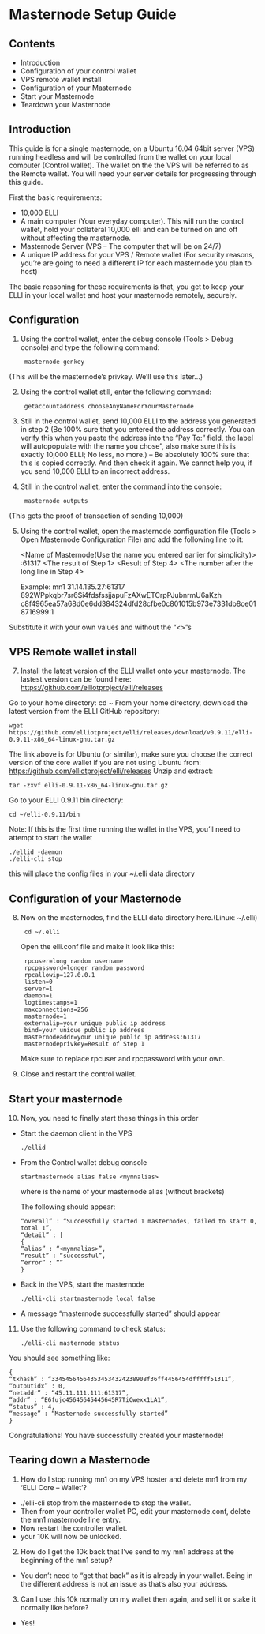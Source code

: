 
Masternode Setup Guide
======================
## Contents
- Introduction
- Configuration of your control wallet
- VPS remote wallet install
- Configuration of your Masternode
- Start your Masternode
- Teardown your Masternode
## Introduction
This guide is for a single masternode, on a Ubuntu 16.04 64bit server (VPS) running headless and will be controlled from the wallet on your local computer (Control wallet). The wallet on the the VPS will be referred to as the Remote wallet.
You will need your server details for progressing through this guide.

First the basic requirements:

* 10,000 ELLI
* A main computer (Your everyday computer). This will run the control wallet, hold your collateral 10,000 elli and can be turned on and off without affecting the masternode.
* Masternode Server (VPS – The computer that will be on 24/7)
* A unique IP address for your VPS / Remote wallet
(For security reasons, you’re are going to need a different IP for each masternode you plan to host)

The basic reasoning for these requirements is that, you get to keep your ELLI in your local wallet and host your masternode remotely, securely.

## Configuration

1) Using the control wallet, enter the debug console (Tools > Debug console) and type the following command:

        masternode genkey

(This will be the masternode’s privkey. We’ll use this later…)

2) Using the control wallet still, enter the following command:

        getaccountaddress chooseAnyNameForYourMasternode

3) Still in the control wallet, send 10,000 ELLI to the address you generated in step 2 (Be 100% sure that you entered the address correctly. You can verify this when you paste the address into the “Pay To:” field, the label will autopopulate with the name you chose”, also make sure this is exactly 10,000 ELLI; No less, no more.)
– Be absolutely 100% sure that this is copied correctly. And then check it again. We cannot help you, if you send 10,000 ELLI to an incorrect address.

4) Still in the control wallet, enter the command into the console:

        masternode outputs
 (This gets the proof of transaction of sending 10,000)

5) Using the control wallet, open the masternode configuration file (Tools > Open Masternode Configuration File) and add the following line to it:

    <Name of Masternode(Use the name you entered earlier for simplicity)> <Unique IP address>:61317 <The result of Step 1> <Result of Step 4> <The number after the long line in Step 4>

    Example: mn1 31.14.135.27:61317 892WPpkqbr7sr6Si4fdsfssjjapuFzAXwETCrpPJubnrmU6aKzh c8f4965ea57a68d0e6dd384324dfd28cfbe0c801015b973e7331db8ce018716999 1

Substitute it with your own values and without the “<>”s

## VPS Remote wallet install
7) Install the latest version of the ELLI wallet onto your masternode. The lastest version can be found here: https://github.com/elliotproject/elli/releases

Go to your home directory:
cd ~
From your home directory, download the latest version from the ELLI GitHub repository:

    wget https://github.com/elliotproject/elli/releases/download/v0.9.11/elli-0.9.11-x86_64-linux-gnu.tar.gz
The link above is for Ubuntu (or similar), make sure you choose the correct version of the core wallet if you are not using Ubuntu from: 
https://github.com/elliotproject/elli/releases
Unzip and extract:  

    tar -zxvf elli-0.9.11-x86_64-linux-gnu.tar.gz

Go to your ELLI 0.9.11 bin directory:

    cd ~/elli-0.9.11/bin
Note: If this is the first time running the wallet in the VPS, you’ll need to attempt to start the wallet

    ./ellid -daemon
    ./elli-cli stop
 this will place the config files in your ~/.elli data directory
## Configuration of your Masternode
8) Now on the masternodes, find the ELLI data directory here.(Linux: ~/.elli)

        cd ~/.elli
    Open the elli.conf file and make it look like this:

        rpcuser=long random username
        rpcpassword=longer random password
        rpcallowip=127.0.0.1
        listen=0
        server=1
        daemon=1
        logtimestamps=1
        maxconnections=256
        masternode=1
        externalip=your unique public ip address
        bind=your unique public ip address
        masternodeaddr=your unique public ip address:61317
        masternodeprivkey=Result of Step 1

    Make sure to replace rpcuser and rpcpassword with your own.

9) Close and restart the control wallet.

## Start your masternode

10) Now, you need to finally start these things in this order
- Start the daemon client in the VPS

      ./ellid

- From the Control wallet debug console

      startmasternode alias false <mymnalias>

  where <mymnalias> is the name of your masternode alias (without brackets)

  The following should appear:
    
      “overall” : “Successfully started 1 masternodes, failed to start 0, total 1”,
      “detail” : [
      {
      “alias” : “<mymnalias>”,
      “result” : “successful”,
      “error” : “”
      }

- Back in the VPS, start the masternode

      ./elli-cli startmasternode local false

- A message “masternode successfully started” should appear

11) Use the following command to check status:

        ./elli-cli masternode status

You should see something like:

    {
    “txhash” : “334545645643534534324238908f36ff4456454dfffff51311”,
    “outputidx” : 0,
    “netaddr” : “45.11.111.111:61317”,
    “addr” : “E6fujc45645645445645R7TiCwexx1LA1”,
    “status” : 4,
    “message” : “Masternode successfully started”
    }

Congratulations! You have successfully created your masternode!

## Tearing down a Masternode
1) How do I stop running mn1 on my VPS hoster and delete mn1 from my ‘ELLI Core – Wallet’?

* ./elli-cli stop from the masternode to stop the wallet.
* Then from your controller wallet PC, edit your masternode.conf, delete the mn1 masternode line entry.
* Now restart the controller wallet.
* your 10K will now be unlocked.

2) How do I get the 10k back that I’ve send to my mn1 address at the beginning of the mn1 setup?

* You don’t need to “get that back” as it is already in your wallet.
Being in the different address is not an issue as that’s also your address.

3) Can I use this 10k normally on my wallet then again, and sell it or stake it normally like before?

* Yes!